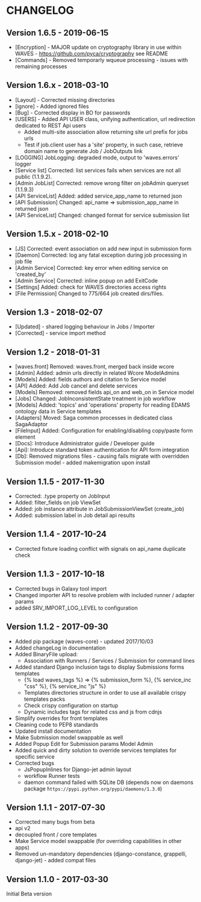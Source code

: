 CHANGELOG
=========

Version 1.6.5 - 2019-06-15
--------------------------

- [Encryption] - MAJOR update on cryptography library in use within WAVES - https://github.com/pyca/cryptography see README
- [Commands] - Removed temporarly wqueue processing - issues with remaining processes 


Version 1.6.x - 2018-03-10
----------------------------

- [Layout] - Corrected missing directories
- [ignore] - Added ignored files
- [Bug] - Corrected display in BO for passwords
- [USERS] - Added API USER class, unifying authentication, url redirection dedicated to REST Api users 
    - Added multi-site association allow returning site url prefix for jobs urls
    - Test if job.client user has a 'site' property, in such case, retrieve domain name to generate Job / JobOutputs link
- [LOGGING] JobLogging: degraded mode, output to 'waves.errors' logger
- [Service list] Corrected: list services fails when services are not all public (1.1.9.2).
- [Admin JobList] Corrected: remove wrong filter on jobAdmin queryset (1.1.9.3)
- [API ServiceList] Added: added service_app_name to returned json
- [API Submission] Changed: api_name => submission_app_name in returned json
- [API ServiceList] Changed: changed format for service submission list
 

Version 1.5.x - 2018-02-10
----------------------------

- [JS] Corrected: event association on add new input in submission form
- [Daemon] Corrected: log any fatal exception during job processing in job file
- [Admin Service] Corrected: key error when editing service on 'created_by'
- [Admin Service] Corrected: inline popup on add ExitCode
- [Settings] Added: check for WAVES directories access rights
- [File Permission] Changed to 775/664 job created dirs/files.

Version 1.3 - 2018-02-07
--------------------------

- [Updated] - shared logging behaviour in Jobs / Importer
- [Corrected] - service import method

Version 1.2 - 2018-01-31
--------------------------

- [waves.front] Removed: waves.front, merged back inside wcore
- [Admin] Added: admin urls directly in related Wcore ModelAdmins
- [Models] Added: fields authors and citation to Service model
- [API] Added: Add Job cancel and delete services
- [Models] Removed: removed fields api_on and web_on in Service model
- [Jobs] Changed: JobInconsistentState treatment in job workflow
- [Models] Added: 'topics' and 'operations' property for reading EDAMS ontology data in Service templates
- [Adapters] Moved: Saga common processes in dedicated class SagaAdaptor
- [FileInput] Added: Configuration for enabling/disabling copy/paste form element
- [Docs]: Introduce Administrator guide / Developer guide
- [Api]: Introduce standard token authentication for API form integration
- [Db]: Removed migrations files - causing fails migrate with overridden Submission model - added makemigration upon install

Version 1.1.5 - 2017-11-30
--------------------------

- Corrected: .type property on JobInput
- Added: filter_fields on job ViewSet
- Added: job instance attribute in JobSubmissionViewSet (create_job)
- Added: submission label in Job detail api results

Version 1.1.4 - 2017-10-24
--------------------------

- Corrected fixture loading conflict with signals on api_name duplicate check


Version 1.1.3 - 2017-10-18
--------------------------

- Corrected bugs in Galaxy tool import
- Changed importer API to resolve problem with included runner / adapter params
- added SRV_IMPORT_LOG_LEVEL to configuration

Version 1.1.2 - 2017-09-30
--------------------------

- Added pip package (waves-core) - updated 2017/10/03
- Added changeLog in documentation
- Added BinaryFile upload:
    - Association with Runners / Services / Submission for command lines
- Added standard Django inclusion tags to display Submissions forms templates
    - {% load waves_tags %} => {% submission_form %}, {% service_inc "css" %}, {% service_inc "js" %}
    - Templates directories structure in order to use all available crispy templates packs
    - Check crispy configuration on startup
    - Dynamic includes tags for related css and js from cdnjs
- Simplify overrides for front templates
- Cleaning code to PEP8 standards
- Updated install documentation
- Make Submission model swappable as well
- Added Popup Edit for Submission params Model Admin
- Added quick and dirty solution to override services templates for specific service
- Corrected bugs
    - JsPopupInlines for Django-jet admin layout
    - workflow Runner tests
    - daemon command failed with SQLite DB (depends now on daemons package `̀https://pypi.python.org/pypi/daemons/1.3.0`)


Version 1.1.1 - 2017-07-30
--------------------------

- Corrected many bugs from beta
- api v2
- decoupled front / core templates
- Make Service model swappable (for overriding capabilities in other apps)
- Removed un-mandatory dependencies (django-constance, grappelli, django-jet) - added compat files


Version 1.1.0 - 2017-03-30
--------------------------

Initial Beta version

